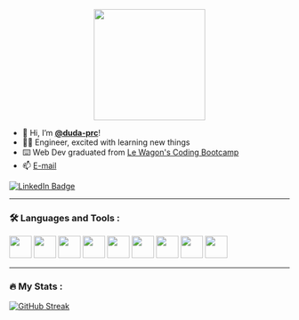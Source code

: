 <div id="header" align="center">
  <img src="https://media.giphy.com/media/L1R1tvI9svkIWwpVYr/giphy.gif" width="200"/>
</div>

- 👋 Hi, I’m <strong><a href="https://duda-prc.github.io/profile/">@duda-prc</a></strong>!
- 👩‍💻 Engineer, excited with learning new things
- ⌨️ Web Dev graduated from <a href='https://www.lewagon.com/' target='_blank'>Le Wagon's Coding Bootcamp</a>
- 📫 <a href="mailto:eduarda.prc@gmail.com" target="_blank"> E-mail </a>

<div id="badges">
  <a href="https://www.linkedin.com/in/eduarda-pr-campos/">
    <img src="https://img.shields.io/badge/LinkedIn-blueviolet?&logo=linkedin" alt="LinkedIn Badge"/>
  </a>
</div>
<img src="https://komarev.com/ghpvc/?username=duda-prc&color=blueviolet" alt=""/>

---

### :hammer_and_wrench: Languages and Tools :
<div>
  <img src="https://cdn.jsdelivr.net/gh/devicons/devicon/icons/matlab/matlab-original.svg" width="40" height="40" />  
  <img src="https://cdn.jsdelivr.net/gh/devicons/devicon/icons/python/python-original.svg" width="40" height="40" />
  <img src="https://cdn.jsdelivr.net/gh/devicons/devicon/icons/javascript/javascript-plain.svg" width="40" height="40" />
  <img src="https://cdn.jsdelivr.net/gh/devicons/devicon/icons/css3/css3-plain-wordmark.svg" width="40" height="40" />
  <img src="https://cdn.jsdelivr.net/gh/devicons/devicon/icons/html5/html5-plain-wordmark.svg" width="40" height="40" />
  <img src="https://cdn.jsdelivr.net/gh/devicons/devicon/icons/rails/rails-plain.svg" width="40" height="40" />    
  <img src="https://cdn.jsdelivr.net/gh/devicons/devicon/icons/ruby/ruby-plain.svg"  width="40" height="40" />
  <img src="https://cdn.jsdelivr.net/gh/devicons/devicon/icons/heroku/heroku-plain.svg" width="40" height="40" />
  <img src="https://cdn.jsdelivr.net/gh/devicons/devicon/icons/vscode/vscode-original-wordmark.svg" width="40" height="40" />
</div>

---

### :fire: My Stats :

[![GitHub Streak](http://github-readme-streak-stats.herokuapp.com?user=duda-prc&theme=tokyonight_duo&hide_border=true&dates=FFFFFF&ring=8A2BE2&sideLabels=A5A5A2)](https://git.io/streak-stats)
